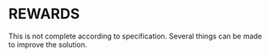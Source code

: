 # REWARDS
This is not complete according to specification. Several things can be made to improve the solution.
